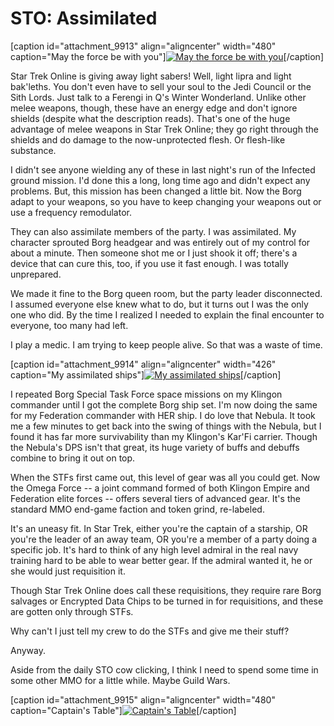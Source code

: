 # STO: Assimilated

[caption id="attachment\_9913" align="aligncenter" width="480" caption="May the force be with you"][![](http://westkarana.com/wp-content/uploads/2011/12/glowy.png "May the force be with you")](http://westkarana.com/wp-content/uploads/2011/12/glowy.png)[/caption]

Star Trek Online is giving away light sabers! Well, light lipra and light bak'leths. You don't even have to sell your soul to the Jedi Council or the Sith Lords. Just talk to a Ferengi in Q's Winter Wonderland. Unlike other melee weapons, though, these have an energy edge and don't ignore shields (despite what the description reads). That's one of the huge advantage of melee weapons in Star Trek Online; they go right through the shields and do damage to the now-unprotected flesh. Or flesh-like substance.

I didn't see anyone wielding any of these in last night's run of the Infected ground mission. I'd done this a long, long time ago and didn't expect any problems. But, this mission has been changed a little bit. Now the Borg adapt to your weapons, so you have to keep changing your weapons out or use a frequency remodulator.

They can also assimilate members of the party. I was assimilated. My character sprouted Borg headgear and was entirely out of my control for about a minute. Then someone shot me or I just shook it off; there's a device that can cure this, too, if you use it fast enough. I was totally unprepared.

We made it fine to the Borg queen room, but the party leader disconnected. I assumed everyone else knew what to do, but it turns out I was the only one who did. By the time I realized I needed to explain the final encounter to everyone, too many had left.

I play a medic. I am trying to keep people alive. So that was a waste of time.

[caption id="attachment\_9914" align="aligncenter" width="426" caption="My assimilated ships"][![](http://westkarana.com/wp-content/uploads/2011/12/assim-426x480.png "My assimilated ships")](http://westkarana.com/wp-content/uploads/2011/12/assim.png)[/caption]

I repeated Borg Special Task Force space missions on my Klingon commander until I got the complete Borg ship set. I'm now doing the same for my Federation commander with HER ship. I do love that Nebula. It took me a few minutes to get back into the swing of things with the Nebula, but I found it has far more survivability than my Klingon's Kar'Fi carrier. Though the Nebula's DPS isn't that great, its huge variety of buffs and debuffs combine to bring it out on top.

When the STFs first came out, this level of gear was all you could get. Now the Omega Force -- a joint command formed of both Klingon Empire and Federation elite forces -- offers several tiers of advanced gear. It's the standard MMO end-game faction and token grind, re-labeled.

It's an uneasy fit. In Star Trek, either you're the captain of a starship, OR you're the leader of an away team, OR you're a member of a party doing a specific job. It's hard to think of any high level admiral in the real navy training hard to be able to wear better gear. If the admiral wanted it, he or she would just requisition it.

Though Star Trek Online does call these requisitions, they require rare Borg salvages or Encrypted Data Chips to be turned in for requisitions, and these are gotten only through STFs.

Why can't I just tell my crew to do the STFs and give me their stuff?

Anyway.

Aside from the daily STO cow clicking, I think I need to spend some time in some other MMO for a little while. Maybe Guild Wars. 

[caption id="attachment\_9915" align="aligncenter" width="480" caption="Captain's Table"][![](http://westkarana.com/wp-content/uploads/2011/12/GameClient-2011-12-22-06-42-01-91-480x384.jpg "Captain's Table")](http://westkarana.com/wp-content/uploads/2011/12/GameClient-2011-12-22-06-42-01-91.jpg)[/caption]
